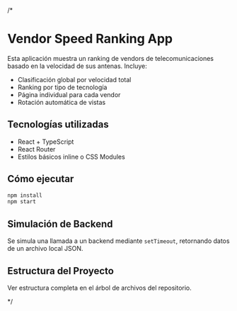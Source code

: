 /*
# Vendor Speed Ranking App

Esta aplicación muestra un ranking de vendors de telecomunicaciones basado en la velocidad de sus antenas. Incluye:

- Clasificación global por velocidad total
- Ranking por tipo de tecnología
- Página individual para cada vendor
- Rotación automática de vistas

## Tecnologías utilizadas
- React + TypeScript
- React Router
- Estilos básicos inline o CSS Modules

## Cómo ejecutar
```bash
npm install
npm start
```

## Simulación de Backend
Se simula una llamada a un backend mediante `setTimeout`, retornando datos de un archivo local JSON.

## Estructura del Proyecto
Ver estructura completa en el árbol de archivos del repositorio.

*/
